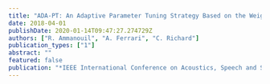 ```yaml
---
title: "ADA-PT: An Adaptive Parameter Tuning Strategy Based on the Weighted Stein Unbiased Risk Estimator"
date: 2018-04-01
publishDate: 2020-01-14T09:47:27.274729Z
authors: ["R. Ammanouil", "A. Ferrari", "C. Richard"]
publication_types: ["1"]
abstract: ""
featured: false
publication: "*IEEE International Conference on Acoustics, Speech and Signal Processing (ICASSP)*"
---
```


